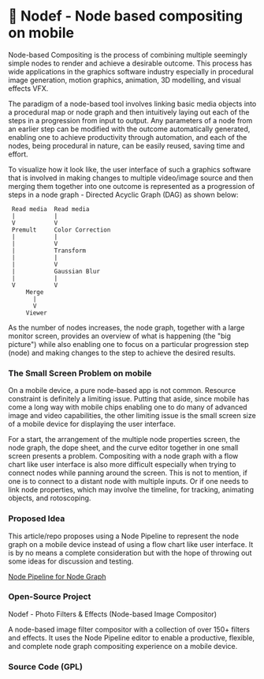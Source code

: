 # :construction: Nodef - Node based compositing on mobile 

Node-based Compositing is the process of combining multiple seemingly simple nodes to render and achieve a desirable outcome. This process has wide applications in the graphics software industry especially in procedural image generation, motion graphics, animation, 3D modelling, and visual effects VFX.

The paradigm of a node-based tool involves linking basic media objects into a procedural map or node graph and then intuitively laying out each of the steps in a progression from input to output. Any parameters of a node from an earlier step can be modified with the outcome automatically generated, enabling one to achieve productivity through automation, and each of the nodes, being procedural in nature, can be easily reused, saving time and effort.

To visualize how it look like, the user interface of such a graphics software that is involved in making changes to multiple video/image source and then merging them together into one outcome is represented as a progression of steps in a node graph - Directed Acyclic Graph (DAG) as shown below:
  
     Read media  Read media
     |           |     
     V           V     
     Premult     Color Correction
     |           |
     |           V
     |           Transform
     |           |
     |           V
     |           Gaussian Blur
     |           |
     V           V
         Merge
           |
           V
         Viewer

As the number of nodes increases, the node graph, together with a large monitor screen, provides an overview of what is happening (the "big picture") while also enabling one to focus on a particular progression step (node) and making changes to the step to achieve the desired results.
 
### The Small Screen Problem on mobile
 
On a mobile device, a pure node-based app is not common. Resource constraint is definitely a limiting issue. Putting that aside, since mobile has come a long way with mobile chips enabling one to do many of advanced image and video capabilities, the other limiting issue is the small screen size of a mobile device for displaying the user interface.
 
For a start, the arrangement of the multiple node properties screen, the node graph, the dope sheet, and the curve editor together in one small screen presents a problem. Compositing with a node graph with a flow chart like user interface is also more difficult especially when trying to connect nodes while panning around the screen. This is not to mention, if one is to connect to a distant node with multiple inputs. Or if one needs to link node properties, which may involve the timeline, for tracking, animating objects, and rotoscoping.
 
### Proposed Idea
 
This article/repo proposes using a Node Pipeline to represent the node graph on a mobile device instead of using a flow chart like user interface. It is by no means a complete consideration but with the hope of throwing out some ideas for discussion and testing.

[Node Pipeline for Node Graph](NodePipeline.md)

### Open-Source Project

Nodef - Photo Filters & Effects (Node-based Image Compositor)

A node-based image filter compositor with a collection of over 150+ filters and effects. It uses the Node Pipeline editor to enable a productive, flexible, and complete node graph compositing experience on a mobile device.

### Source Code (GPL)


